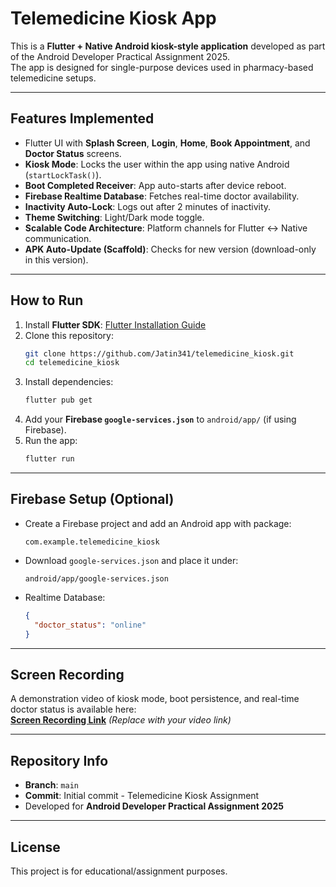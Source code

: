 # Telemedicine Kiosk App

This is a **Flutter + Native Android kiosk-style application** developed as part of the Android Developer Practical Assignment 2025.  
The app is designed for single-purpose devices used in pharmacy-based telemedicine setups.

---

## **Features Implemented**
- Flutter UI with **Splash Screen**, **Login**, **Home**, **Book Appointment**, and **Doctor Status** screens.
- **Kiosk Mode**: Locks the user within the app using native Android (`startLockTask()`).
- **Boot Completed Receiver**: App auto-starts after device reboot.
- **Firebase Realtime Database**: Fetches real-time doctor availability.
- **Inactivity Auto-Lock**: Logs out after 2 minutes of inactivity.
- **Theme Switching**: Light/Dark mode toggle.
- **Scalable Code Architecture**: Platform channels for Flutter ↔ Native communication.
- **APK Auto-Update (Scaffold)**: Checks for new version (download-only in this version).

---

## **How to Run**
1. Install **Flutter SDK**: [Flutter Installation Guide](https://flutter.dev/docs/get-started/install)
2. Clone this repository:
   ```bash
   git clone https://github.com/Jatin341/telemedicine_kiosk.git
   cd telemedicine_kiosk
   ```
3. Install dependencies:
   ```bash
   flutter pub get
   ```
4. Add your **Firebase `google-services.json`** to `android/app/` (if using Firebase).
5. Run the app:
   ```bash
   flutter run
   ```

---

## **Firebase Setup (Optional)**
- Create a Firebase project and add an Android app with package:
  ```
  com.example.telemedicine_kiosk
  ```
- Download `google-services.json` and place it under:
  ```
  android/app/google-services.json
  ```
- Realtime Database:
  ```json
  {
    "doctor_status": "online"
  }
  ```

---

## **Screen Recording**
A demonstration video of kiosk mode, boot persistence, and real-time doctor status is available here:  
[**Screen Recording Link**](#) *(Replace with your video link)*

---

## **Repository Info**
- **Branch**: `main`
- **Commit**: Initial commit - Telemedicine Kiosk Assignment
- Developed for **Android Developer Practical Assignment 2025**

---

## **License**
This project is for educational/assignment purposes.
